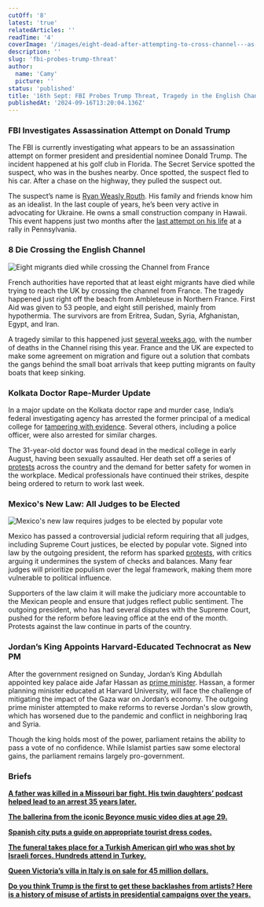 ```yaml
---
cutOff: '8'
latest: 'true'
relatedArticles: ''
readTime: '4'
coverImage: '/images/eight-dead-after-attempting-to-cross-channel---as-801-people-arrived-in-uk-on-small-boats-yesterday-IxND.webp'
description: ''
slug: 'fbi-probes-trump-threat'
author:
  name: 'Camy'
  picture: ''
status: 'published'
title: '16th Sept: FBI Probes Trump Threat, Tragedy in the English Channel, Kolkata Doctor Case Update'
publishedAt: '2024-09-16T13:20:04.136Z'
---
```


### FBI Investigates Assassination Attempt on Donald Trump

The FBI is currently investigating what appears to be an assassination attempt on former president and presidential nominee Donald Trump. The incident happened at his golf club in Florida. The Secret Service spotted the suspect, who was in the bushes nearby. Once spotted, the suspect fled to his car. After a chase on the highway, they pulled the suspect out.

The suspect’s name is [Ryan Weasly Routh](https://edition.cnn.com/2024/09/15/politics/trump-attempted-assassination-man-detained/index.html). His family and friends know him as an idealist. In the last couple of years, he’s been very active in advocating for Ukraine. He owns a small construction company in Hawaii. This event happens just two months after the [last attempt on his life](https://edition.cnn.com/2024/07/14/us/5-things-july-14-trnd/index.html) at a rally in Pennsylvania.

### 8 Die Crossing the English Channel

![Eight migrants died while crossing the Channel from France](/images/eight-dead-after-attempting-to-cross-channel---as-801-people-arrived-in-uk-on-small-boats-yesterday-czNT.webp)

French authorities have reported that at least eight migrants have died while trying to reach the UK by crossing the channel from France. The tragedy happened just right off the beach from Ambleteuse in Northern France. First Aid was given to 53 people, and eight still perished, mainly from hypothermia. The survivors are from Eritrea, Sudan, Syria, Afghanistan, Egypt, and Iran.

A tragedy similar to this happened just [several weeks ago](https://www.aljazeera.com/news/2024/9/3/at-least-12-people-killed-after-boat-capsizes-in-english-channel), with the number of deaths in the Channel rising this year. France and the UK are expected to make some agreement on migration and figure out a solution that combats the gangs behind the small boat arrivals that keep putting migrants on faulty boats that keep sinking.

### Kolkata Doctor Rape-Murder Update

In a major update on the Kolkata doctor rape and murder case, India’s federal investigating agency has arrested the former principal of a medical college for [tampering with evidence](https://www.aljazeera.com/news/2024/9/15/kolkata-rape-case-ex-head-of-india-college-held-over-evidence-tampering). Several others, including a police officer, were also arrested for similar charges.

The 31-year-old doctor was found dead in the medical college in early August, having been sexually assaulted. Her death set off a series of [protests](https://www.aljazeera.com/gallery/2024/8/15/protests-escalate-in-india-over-rape-and-murder-of-doctor) across the country and the demand for better safety for women in the workplace. Medical professionals have continued their strikes, despite being ordered to return to work last week.

### Mexico's New Law: All Judges to be Elected

![Mexico's new law requires judges to be elected by popular vote](/images/all-judges-in-mexico-will-be-elected-in-the-future-M1MT.webp)

Mexico has passed a controversial judicial reform requiring that all judges, including Supreme Court justices, be elected by popular vote. Signed into law by the outgoing president, the reform has sparked [protests](https://www.bbc.com/news/articles/cy4y9q74j2ko), with critics arguing it undermines the system of checks and balances. Many fear judges will prioritize populism over the legal framework, making them more vulnerable to political influence.

Supporters of the law claim it will make the judiciary more accountable to the Mexican people and ensure that judges reflect public sentiment. The outgoing president, who has had several disputes with the Supreme Court, pushed for the reform before leaving office at the end of the month. Protests against the law continue in parts of the country.

### Jordan’s King Appoints Harvard-Educated Technocrat as New PM

After the government resigned on Sunday, Jordan’s King Abdullah appointed key palace aide Jafar Hassan as [prime minister](https://www.reuters.com/world/middle-east/jordans-pm-khasawneh-submits-resignation-days-after-parliamentary-polls-sources-2024-09-15/). Hassan, a former planning minister educated at Harvard University, will face the challenge of mitigating the impact of the Gaza war on Jordan’s economy. The outgoing prime minister attempted to make reforms to reverse Jordan's slow growth, which has worsened due to the pandemic and conflict in neighboring Iraq and Syria.

Though the king holds most of the power, parliament retains the ability to pass a vote of no confidence. While Islamist parties saw some electoral gains, the parliament remains largely pro-government.

### Briefs

[**A father was killed in a Missouri bar fight. His twin daughters’ podcast helped lead to an arrest 35 years later.**](https://us.cnn.com/2024/09/15/us/mary-robin-walter-kansas-cold-case/index.html)

[**The ballerina from the iconic Beyonce music video dies at age 29.**](https://www.dailysabah.com/arts/performing-arts/ballerina-deprince-featured-in-beyonces-lemonade-dies-at-29)

[**Spanish city puts a guide on appropriate tourist dress codes.**](https://www.independent.co.uk/travel/news-and-advice/malaga-dress-code-shirtless-tourists-spain-b2611466.html)

[**The funeral takes place for a Turkish American girl who was shot by Israeli forces. Hundreds attend in Turkey.**](https://www.npr.org/2024/09/14/nx-s1-5111602/hundreds-attend-funeral-of-turkish-american-activist-killed-by-israeli-troops#:~:text=Hundreds%20of%20people%20gathered%20in,to%20talk%20more%20about%20this.)

[**Queen Victoria’s villa in Italy is on sale for 45 million dollars.**](https://edition.cnn.com/2024/09/15/style/queen-victoria-tuscan-villa-intl-scli/index.html)

[**Do you think Trump is the first to get these backlashes from artists? Here is a history of misuse of artists in presidential campaigns over the years.**](https://www.dw.com/en/the-use-and-misuse-of-music-in-us-presidential-campaigns/a-70186808)